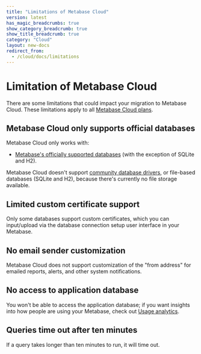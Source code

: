 ```yaml
---
title: "Limitations of Metabase Cloud"
version: latest
has_magic_breadcrumbs: true
show_category_breadcrumb: true
show_title_breadcrumb: true
category: "Cloud"
layout: new-docs
redirect_from:
  - /cloud/docs/limitations
---
```


# Limitation of Metabase Cloud

There are some limitations that could impact your migration to Metabase Cloud. These limitations apply to all [Metabase Cloud plans](https://www.metabase.com/pricing/).

## Metabase Cloud only supports official databases

Metabase Cloud only works with:

- [Metabase's officially supported databases](../databases/connecting.md#connecting-to-supported-databases) (with the exception of SQLite and H2).

Metabase Cloud doesn't support [community database drivers](../developers-guide/community-drivers.md), or file-based databases (SQLite and H2), because there's currently no file storage available.

## Limited custom certificate support

Only some databases support custom certificates, which you can input/upload via the database connection setup user interface in your Metabase.

## No email sender customization

Metabase Cloud does not support customization of the "from address" for emailed reports, alerts, and other system notifications.

## No access to application database

You won't be able to access the application database; if you want insights into how people are using your Metabase, check out [Usage analytics](../usage-and-performance-tools/usage-analytics.md).

## Queries time out after ten minutes

If a query takes longer than ten minutes to run, it will time out.
